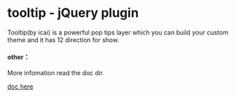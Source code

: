 tooltip - jQuery plugin
=======

Tooltip(by icai)  is a  powerful pop tips layer which you can build  your custom theme and it has 12 direction for show.


#### other： ####

More infomation read the doc dir.

[doc here](https://github.com/icai/tooltip/blob/master/doc/doc.md)




